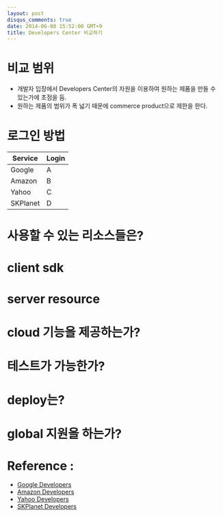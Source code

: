 ```yaml
---
layout: post
disqus_comments: true
date: 2014-06-08 15:52:00 GMT+9
title: Developers Center 비교하기 
---
```

# 비교 범위
- 개발자 입장에서 Developers Center의 자원을 이용하여 원하는 제품을 만들 수 있는가에 초점을 둠.
- 원하는 제품의 범위가 폭 넓기 때문에 commerce product으로 제한을 한다.

# 로그인 방법
Service | Login
------------ | -------------
Google | A
Amazon | B
Yahoo | C
SKPlanet | D

# 사용할 수 있는 리소스들은?

# client sdk 

# server resource 

# cloud 기능을 제공하는가? 

# 테스트가 가능한가?

# deploy는?

# global 지원을 하는가? 


# Reference : 
* [Google Developers]( https://developers.skplanetx.com )
* [Amazon Developers]( http://developer.amazon.com )
* [Yahoo Developers]( https://developer.yahoo.com )
* [SKPlanet Developers]( https://developers.skplanetx.com )
